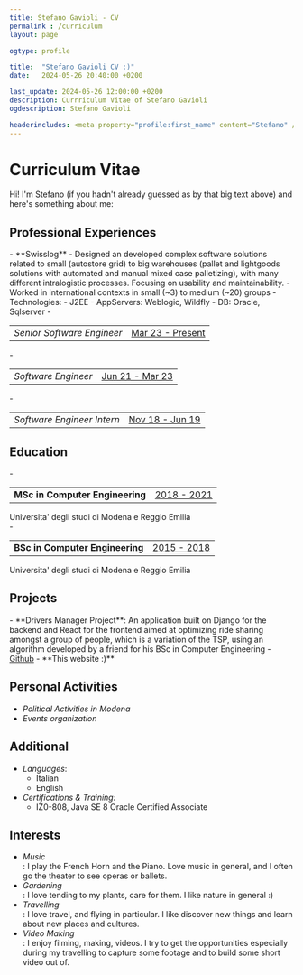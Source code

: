 ```yaml
---
title: Stefano Gavioli - CV
permalink : /curriculum
layout: page

ogtype: profile

title:  "Stefano Gavioli CV :)"
date:   2024-05-26 20:40:00 +0200

last_update: 2024-05-26 12:00:00 +0200
description: Currriculum Vitae of Stefano Gavioli
ogdescription: Stefano Gavioli

headerincludes: <meta property="profile:first_name" content="Stefano" /> <meta property="profile:last_name" content="Gavioli" /> <meta property="profile:last_name" content="male" /> 
---
```


# Curriculum Vitae
Hi! I'm Stefano (if you hadn't already guessed as by that big text above) and here's something about me:


<h2> Professional Experiences <div class="gif pcboy"></div> </h2>
 - **Swisslog** 
    - Designed an developed complex software solutions related to small (autostore grid) to big warehouses (pallet and lightgoods solutions with automated and manual mixed case palletizing), with many different intralogistic processes. Focusing on usability and maintainability. 
    - Worked in international contexts in small (~3) to medium (~20) groups
    - Technologies:
        - J2EE
        - AppServers: Weblogic, Wildfly
        - DB: Oracle, Sqlserver
    - <table><tr><td class="cv_table_position"><i>Senior Software Engineer</i></td><td> <u>Mar 23 - Present</u></td></tr></table>
    - <table><tr><td class="cv_table_position"><i>Software Engineer</i></td><td> <u>Jun 21 - Mar 23</u></td></tr></table>
    - <table><tr><td class="cv_table_position"><i>Software Engineer Intern</i></td><td> <u>Nov 18 - Jun 19</u></td></tr></table>

<h2>Education <div class="gif book"></div> </h2>
 - <div><table><tr><td class="cv_table_position_reduced"><b>MSc in Computer Engineering</b></td><td> <u>2018 - 2021</u></td></tr></table>Universita' degli studi di Modena e Reggio Emilia</div>
 - <div><table><tr><td class="cv_table_position_reduced"><b>BSc in Computer Engineering</b></td><td> <u>2015 - 2018</u></td></tr></table>Universita' degli studi di Modena e Reggio Emilia</div>

<h2> Projects <div class="gif hammer"></div> </h2>
 - **Drivers Manager Project**: An application built on Django for the backend and React for the frontend aimed at optimizing ride sharing amongst a group of people, which is a variation of the TSP, using an algorithm developed by a friend for his BSc in Computer Engineering - <a href="https://github.com/deletX/DM-Project">Github</a>
 - **This website :)**

## Personal Activities
 - _Political Activities in Modena_
 - _Events organization_

## Additional 
<ul>
  <li><em>Languages</em>:
    <ul>
      <li><div class="gif it"></div> Italian </li>
      <li><div class="gif uk"></div> English </li>
    </ul>
  </li>
  <li><em>Certifications &amp; Training:</em>
    <ul>
      <li>IZ0-808, Java SE 8 Oracle Certified Associate</li>
    </ul>
  </li>
</ul>

## Interests
<ul>
  <li><em>Music <div class="gif notes"></div></em>: I play the French Horn and the Piano. Love music in general, and I often go the theater to see operas or ballets. </li>
  <li><em>Gardening <div class="gif garden"></div></em>: I love tending to my plants, care for them. I like nature in general :)</li>
  <li><em>Travelling <div class="gif planeCv"></div></em>: I love travel, and flying in particular. I like discover new things and learn about new places and cultures.</li>
  <li><em>Video Making<div class="gif video"></div></em>: I enjoy filming, making, videos. I try to get the opportunities especially during my travelling to capture some footage and to build some short video out of.</li>
</ul>
